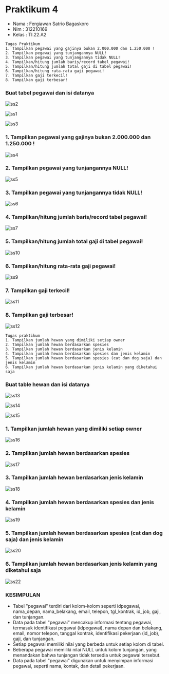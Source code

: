 # Praktikum 4

* Nama   : Fergiawan Satrio Bagaskoro
* Nim    : 312210169
* Kelas  : TI.22.A2

```
Tugas Praktikum
1. Tampilkan pegawai yang gajinya bukan 2.000.000 dan 1.250.000 !
2. Tampilkan pegawai yang tunjangannya NULL!
3. Tampilkan pegawai yang tunjangannya tidak NULL!
4. Tampilkan/hitung jumlah baris/record tabel pegawai!
5. Tampilkan/hitung jumlah total gaji di tabel pegawai!
6. Tampilkan/hitung rata-rata gaji pegawai!
7. Tampilkan gaji terkecil!
8. Tampilkan gaji terbesar!
```

### Buat tabel pegawai dan isi datanya

![ss2](https://github.com/FsBagaskorooooo/Praktikum4/assets/130354090/133633cb-80a5-4892-b970-5e30b013a9b3)

![ss1](https://github.com/FsBagaskorooooo/Praktikum4/assets/130354090/077ef2af-4d90-4ca3-bd3b-f3f76ef3d6f8)

![ss3](https://github.com/FsBagaskorooooo/Praktikum4/assets/130354090/65c750a6-dbb2-4010-8a18-ffa4e737b0bb)

### 1. Tampilkan pegawai yang gajinya bukan 2.000.000 dan 1.250.000 !

![ss4](https://github.com/FsBagaskorooooo/Praktikum4/assets/130354090/a98399df-4cee-464f-8a0b-fec51fe252cf)

### 2. Tampilkan pegawai yang tunjangannya NULL!

![ss5](https://github.com/FsBagaskorooooo/Praktikum4/assets/130354090/7e5a4bb1-5352-4925-bd10-c26097aed1e4)

### 3. Tampilkan pegawai yang tunjangannya tidak NULL!

![ss6](https://github.com/FsBagaskorooooo/Praktikum4/assets/130354090/aee989aa-ca2e-4ae7-8ce1-7d2d53524317)

### 4. Tampilkan/hitung jumlah baris/record tabel pegawai!

![ss7](https://github.com/FsBagaskorooooo/Praktikum4/assets/130354090/546f6f9d-108e-42ca-9dc7-100269994396)

### 5. Tampilkan/hitung jumlah total gaji di tabel pegawai!

![ss10](https://github.com/FsBagaskorooooo/Praktikum4/assets/130354090/75de5af8-eb5e-43cd-a7c0-fe51e281d5b2)

### 6. Tampilkan/hitung rata-rata gaji pegawai!

![ss9](https://github.com/FsBagaskorooooo/Praktikum4/assets/130354090/621f5184-01df-41c4-974b-ab6c72dbae6a)

### 7. Tampilkan gaji terkecil!

![ss11](https://github.com/FsBagaskorooooo/Praktikum4/assets/130354090/8cc04770-0f14-4a7c-a901-754eb62876ce)

### 8. Tampilkan gaji terbesar!

![ss12](https://github.com/FsBagaskorooooo/Praktikum4/assets/130354090/5088e4d9-f024-49a4-bd09-dcf02935d1d8)

```
Tugas praktikum
1. Tampilkan jumlah hewan yang dimiliki setiap owner
2. Tampilkan jumlah hewan berdasarkan spesies
3. Tampilkan jumlah hewan berdasarkan jenis kelamin
4. Tampilkan jumlah hewan berdasarkan spesies dan jenis kelamin
5. Tampilkan jumlah hewan berdasarkan spesies (cat dan dog saja) dan jenis kelamin
6. Tampilkan jumlah hewan berdasarkan jenis kelamin yang diketahui saja
```

### Buat table hewan dan isi datanya

![ss13](https://github.com/FsBagaskorooooo/Praktikum4/assets/130354090/9cdc3798-ada0-4b1d-996c-758293433ce2)

![ss14](https://github.com/FsBagaskorooooo/Praktikum4/assets/130354090/795bdf83-0dda-43b1-929d-45d1aee89d49)

![ss15](https://github.com/FsBagaskorooooo/Praktikum4/assets/130354090/74fab188-9b4c-49d0-9877-5454b7e78430)

### 1. Tampilkan jumlah hewan yang dimiliki setiap owner

![ss16](https://github.com/FsBagaskorooooo/Praktikum4/assets/130354090/051913a0-ee07-4e74-871e-a9752363de4a)

### 2. Tampilkan jumlah hewan berdasarkan spesies

![ss17](https://github.com/FsBagaskorooooo/Praktikum4/assets/130354090/8f4f9527-eed0-4a05-b6a0-fd3cf5f6a2c6)

### 3. Tampilkan jumlah hewan berdasarkan jenis kelamin

![ss18](https://github.com/FsBagaskorooooo/Praktikum4/assets/130354090/385a7917-9045-4fbb-bd92-857ba96177d8)

### 4. Tampilkan jumlah hewan berdasarkan spesies dan jenis kelamin

![ss19](https://github.com/FsBagaskorooooo/Praktikum4/assets/130354090/12a2b672-accd-450e-ba72-5b7a837bab93)

### 5. Tampilkan jumlah hewan berdasarkan spesies (cat dan dog saja) dan jenis kelamin

![ss20](https://github.com/FsBagaskorooooo/Praktikum4/assets/130354090/acd83be8-6ad5-4945-a741-ee7ef07314ad)

### 6. Tampilkan jumlah hewan berdasarkan jenis kelamin yang diketahui saja

![ss22](https://github.com/FsBagaskorooooo/Praktikum4/assets/130354090/229e077a-0fe9-4f2a-81b2-2524278cbb5a)

### KESIMPULAN

* Tabel "pegawai" terdiri dari kolom-kolom seperti idpegawai, nama_depan, nama_belakang, email, telepon, tgl_kontrak, id_job, gaji, dan tunjangan.
* Data pada tabel "pegawai" mencakup informasi tentang pegawai, termasuk identifikasi pegawai (idpegawai), nama depan dan belakang, email, nomor telepon, tanggal kontrak, identifikasi pekerjaan (id_job), gaji, dan tunjangan.
* Setiap pegawai memiliki nilai yang berbeda untuk setiap kolom di tabel.
* Beberapa pegawai memiliki nilai NULL untuk kolom tunjangan, yang menandakan bahwa tunjangan tidak tersedia untuk pegawai tersebut.
* Data pada tabel "pegawai" digunakan untuk menyimpan informasi pegawai, seperti nama, kontak, dan detail pekerjaan.























